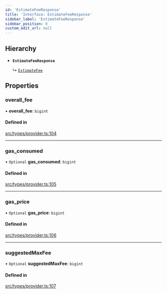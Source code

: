 ```yaml
---
id: 'EstimateFeeResponse'
title: 'Interface: EstimateFeeResponse'
sidebar_label: 'EstimateFeeResponse'
sidebar_position: 0
custom_edit_url: null
---
```


## Hierarchy

- **`EstimateFeeResponse`**

  ↳ [`EstimateFee`](EstimateFee.md)

## Properties

### overall_fee

• **overall_fee**: `bigint`

#### Defined in

[src/types/provider.ts:104](https://github.com/notV4l/starknet.js/blob/47ca727/src/types/provider.ts#L104)

---

### gas_consumed

• `Optional` **gas_consumed**: `bigint`

#### Defined in

[src/types/provider.ts:105](https://github.com/notV4l/starknet.js/blob/47ca727/src/types/provider.ts#L105)

---

### gas_price

• `Optional` **gas_price**: `bigint`

#### Defined in

[src/types/provider.ts:106](https://github.com/notV4l/starknet.js/blob/47ca727/src/types/provider.ts#L106)

---

### suggestedMaxFee

• `Optional` **suggestedMaxFee**: `bigint`

#### Defined in

[src/types/provider.ts:107](https://github.com/notV4l/starknet.js/blob/47ca727/src/types/provider.ts#L107)
